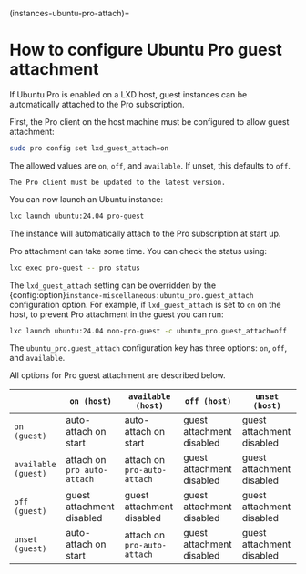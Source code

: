 (instances-ubuntu-pro-attach)=
# How to configure Ubuntu Pro guest attachment

If Ubuntu Pro is enabled on a LXD host, guest instances can be automatically attached to the Pro subscription.

First, the Pro client on the host machine must be configured to allow guest attachment:

```bash
sudo pro config set lxd_guest_attach=on
```

The allowed values are `on`, `off`, and `available`.
If unset, this defaults to `off`.

```{note}
The Pro client must be updated to the latest version.
```

You can now launch an Ubuntu instance:

```bash
lxc launch ubuntu:24.04 pro-guest
```

The instance will automatically attach to the Pro subscription at start up.

Pro attachment can take some time.
You can check the status using:

```bash
lxc exec pro-guest -- pro status
```

The `lxd_guest_attach` setting can be overridden by the {config:option}`instance-miscellaneous:ubuntu_pro.guest_attach` configuration option.
For example, if `lxd_guest_attach` is set to `on` on the host, to prevent Pro attachment in the guest you can run:

```bash
lxc launch ubuntu:24.04 non-pro-guest -c ubuntu_pro.guest_attach=off
```

The `ubuntu_pro.guest_attach` configuration key has three options: `on`, `off`, and `available`.

All options for Pro guest attachment are described below.

|                     |         `on (host)`         |     `available (host)`      |        `off (host)`       |      `unset (host)`       |
| ------------------- | --------------------------- | --------------------------- | ------------------------- | ------------------------- |
|        `on (guest)` | auto-attach on start        |  auto-attach on start       | guest attachment disabled | guest attachment disabled |
| `available (guest)` | attach on `pro auto-attach` | attach on `pro-auto-attach` | guest attachment disabled | guest attachment disabled |
|       `off (guest)` | guest attachment disabled   | guest attachment disabled   | guest attachment disabled | guest attachment disabled |
|     `unset (guest)` | auto-attach on start        | attach on `pro-auto-attach` | guest attachment disabled | guest attachment disabled |
